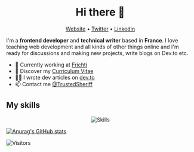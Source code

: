 <h1 align="center">Hi there 👋</h1>

<p align="center">
  <a href="https://www.victor-de-la-fouchardiere.fr/">Website</a> •
  <a href="https://twitter.com/TrustedSheriff">Twitter</a> •
  <a href="https://www.linkedin.com/in/victordelafouchardiere">Linkedin</a>
</p>

I'm a __frontend developer__ and __technical writer__ based in __France__. I love teaching web development and all kinds of other things online and I'm ready for discussions and making new projects, write blogs on Dev.to etc.

* 💼 Currently working at [Frichti](https://www.frichti.co) <br/>
* 🔖 Discover my [Curriculum Vitae](https://www.victor-de-la-fouchardiere.fr/pdf/CV-Victor-de-la-Fouchardiere.pdf)<br/>
* ✍🏻 I wrote dev articles on [dev.to](https://dev.to/viclafouch) <br/>
* 📫 Contact me [@TrustedSheriff](https://twitter.com/TrustedSheriff)

## My skills

<p align="center">
  <img align="center" alt="Skills" src="https://github.com/viclafouch/viclafouch/blob/master/img/pack.png" />
</p>

[![Anurag's GitHub stats](https://github-readme-stats.vercel.app/api?username=marcmaxime)](https://github.com/anuraghazra/github-readme-stats)


![Visitors](https://visitor-badge.laobi.icu/badge?page_id=marcmaxime.marcmaxime)
